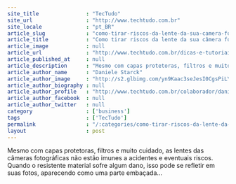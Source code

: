 ```yaml
---
site_title               : "TecTudo"
site_url                 : "http://www.techtudo.com.br"
site_locale              : "pt_BR"
article_slug             : "como-tirar-riscos-da-lente-da-sua-camera-fotografica"
article_title            : "Como tirar riscos da lente da sua câmera fotográfica"
article_image            : null
article_url              : "http://www.techtudo.com.br/dicas-e-tutoriais/noticia/2016/03/como-tirar-riscos-da-lente-da-sua-camera-fotografica.html"
article_published_at     : null
article_description      : "Mesmo com capas protetoras, filtros e muito cuidado, as lentes das câmeras fotográficas não estão imunes a acidentes e eventuais riscos. Quando o resistente material sofre algum dano, isso pode se refletir em suas fotos, aparecendo como uma parte embaçada..."
article_author_name      : "Daniele Starck"
article_author_image     : "http://s2.glbimg.com/yn9Kaac3seJesI0CgsPiLYYJcqg=/30x30/s2.glbimg.com/o2JqweuJTWvJnUPTrJ9U6-FNLu8=/0x89:785x876/140x140/s.glbimg.com/po/tt2/f/original/2016/03/11/img_0356.jpg"
article_author_biography : null
article_author_profile   : "http://www.techtudo.com.br/colaborador/daniele-starck.html"
article_author_facebook  : null
article_author_twitter   : null
category                 : ['business']
tags                     : ['TecTudo']
permalink                : "/:categories/como-tirar-riscos-da-lente-da-sua-camera-fotografica/"
layout                   : post
---
```


Mesmo com capas protetoras, filtros e muito cuidado, as lentes das câmeras fotográficas não estão imunes a acidentes e eventuais riscos. Quando o resistente material sofre algum dano, isso pode se refletir em suas fotos, aparecendo como uma parte embaçada...
